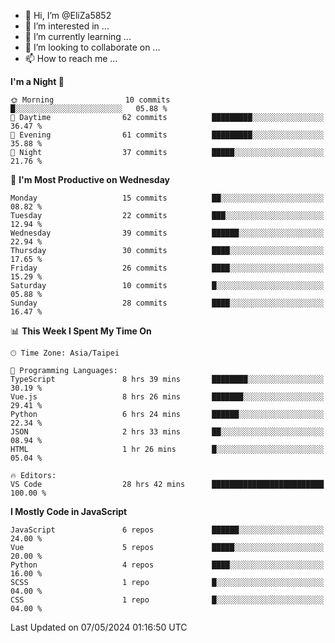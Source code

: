 - 👋 Hi, I’m @EliZa5852
- 👀 I’m interested in ...
- 🌱 I’m currently learning ...
- 💞️ I’m looking to collaborate on ...
- 📫 How to reach me ...

<!--START_SECTION:waka-->
**I'm a Night 🦉** 

```text
🌞 Morning                10 commits          █░░░░░░░░░░░░░░░░░░░░░░░░   05.88 % 
🌆 Daytime                62 commits          █████████░░░░░░░░░░░░░░░░   36.47 % 
🌃 Evening                61 commits          █████████░░░░░░░░░░░░░░░░   35.88 % 
🌙 Night                  37 commits          █████░░░░░░░░░░░░░░░░░░░░   21.76 % 
```
📅 **I'm Most Productive on Wednesday** 

```text
Monday                   15 commits          ██░░░░░░░░░░░░░░░░░░░░░░░   08.82 % 
Tuesday                  22 commits          ███░░░░░░░░░░░░░░░░░░░░░░   12.94 % 
Wednesday                39 commits          ██████░░░░░░░░░░░░░░░░░░░   22.94 % 
Thursday                 30 commits          ████░░░░░░░░░░░░░░░░░░░░░   17.65 % 
Friday                   26 commits          ████░░░░░░░░░░░░░░░░░░░░░   15.29 % 
Saturday                 10 commits          █░░░░░░░░░░░░░░░░░░░░░░░░   05.88 % 
Sunday                   28 commits          ████░░░░░░░░░░░░░░░░░░░░░   16.47 % 
```


📊 **This Week I Spent My Time On** 

```text
🕑︎ Time Zone: Asia/Taipei

💬 Programming Languages: 
TypeScript               8 hrs 39 mins       ████████░░░░░░░░░░░░░░░░░   30.19 % 
Vue.js                   8 hrs 26 mins       ███████░░░░░░░░░░░░░░░░░░   29.41 % 
Python                   6 hrs 24 mins       ██████░░░░░░░░░░░░░░░░░░░   22.34 % 
JSON                     2 hrs 33 mins       ██░░░░░░░░░░░░░░░░░░░░░░░   08.94 % 
HTML                     1 hr 26 mins        █░░░░░░░░░░░░░░░░░░░░░░░░   05.04 % 

🔥 Editors: 
VS Code                  28 hrs 42 mins      █████████████████████████   100.00 % 
```

**I Mostly Code in JavaScript** 

```text
JavaScript               6 repos             ██████░░░░░░░░░░░░░░░░░░░   24.00 % 
Vue                      5 repos             █████░░░░░░░░░░░░░░░░░░░░   20.00 % 
Python                   4 repos             ████░░░░░░░░░░░░░░░░░░░░░   16.00 % 
SCSS                     1 repo              █░░░░░░░░░░░░░░░░░░░░░░░░   04.00 % 
CSS                      1 repo              █░░░░░░░░░░░░░░░░░░░░░░░░   04.00 % 
```




 Last Updated on 07/05/2024 01:16:50 UTC
<!--END_SECTION:waka-->

